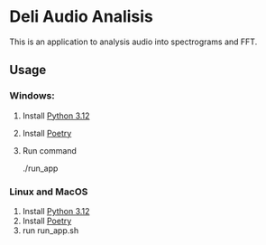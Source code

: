 # Deli Audio Analisis
This is an application to analysis audio into spectrograms and FFT.

## Usage
### Windows:

1. Install [Python 3.12](https://www.python.org/downloads/release/python-3129/)
1. Install [Poetry](https://python-poetry.org/docs/#installation)
1. Run command

    ./run_app

### Linux and MacOS
1. Install [Python 3.12](https://www.python.org/downloads/release/python-3129/)
1. Install [Poetry](https://python-poetry.org/docs/#installation)
1. run run_app.sh